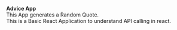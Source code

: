 **Advice App**\
This App generates a Random Quote.\
This is a Basic React Application to understand API calling in react.
